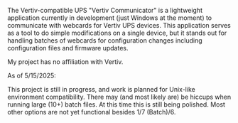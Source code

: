 The Vertiv-compatible UPS "Vertiv Communicator" is a lightweight application currently in development (just Windows at the moment) to communicate with webcards for Vertiv UPS devices.
This application serves as a tool to do simple modifications on a single device, but it stands out for handling batches of webcards for configuration changes including configuration files and firmware updates. 

My project has no affiliation with Vertiv.

As of 5/15/2025:

This project is still in progress, and work is planned for Unix-like environment compatibility.
There may (and most likely are) be hiccups when running large (10+) batch files. At this time this is still being polished.
Most other options are not yet functional besides 1/7 (Batch)/6. 
